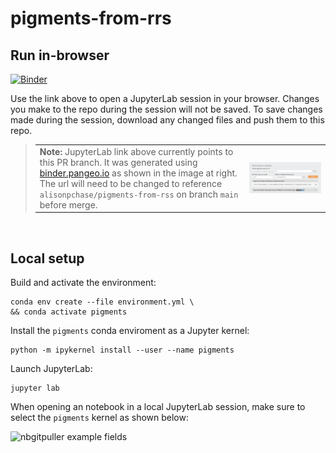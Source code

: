 # pigments-from-rrs

## Run in-browser

[![Binder](https://binder.pangeo.io/badge_logo.svg)](https://binder.pangeo.io/v2/gh/cisaacstern/pigments-from-rrs/plotter?filepath=plot_example.ipynb)

Use the link above to open a JupyterLab session in your browser. Changes you make to the repo during the session will not be saved. To save changes made during the session, download any changed files and push them to this repo.

> <table><tr>
>   <td><strong>Note:</strong> JupyterLab link above currently points to this PR branch. It was generated using <a href="https://binder.pangeo.io/">binder.pangeo.io</a> as shown in the image at right. The url will need to be changed to reference <code>alisonpchase/pigments-from-rss</code> on branch <code>main</code> before merge.</td>
>    <td><img src="https://raw.githubusercontent.com/cisaacstern/pigments-from-rrs/images/images/Screen%20Shot%202021-07-30%20at%204.15.26%20PM.png" alt="nbgitpuller example"/></td>
> </tr></table>

<br>

## Local setup

Build and activate the environment:
```
conda env create --file environment.yml \
&& conda activate pigments
```

Install the `pigments` conda enviroment as a Jupyter kernel:
```
python -m ipykernel install --user --name pigments
```

Launch JupyterLab:
```
jupyter lab
```

When opening an notebook in a local JupyterLab session, make sure to select the `pigments` kernel as shown below:

<img src="https://raw.githubusercontent.com/cisaacstern/pigments-from-rrs/images/images/recording.gif" alt="nbgitpuller example fields"/>